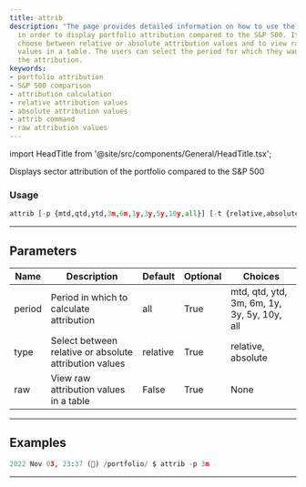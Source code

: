 ```yaml
---
title: attrib
description: "The page provides detailed information on how to use the 'attrib' command"
  in order to display portfolio attribution compared to the S&P 500. It invites to
  choose between relative or absolute attribution values and to view raw attribution
  values in a table. The users can select the period for which they want to calculate
  the attribution.
keywords:
- portfolio attribution
- S&P 500 comparison
- attribution calculation
- relative attribution values
- absolute attribution values
- attrib command
- raw attribution values
---
```


import HeadTitle from '@site/src/components/General/HeadTitle.tsx';

<HeadTitle title="portfolio/attrib - Reference | OpenBB Terminal Docs" />

Displays sector attribution of the portfolio compared to the S&P 500

### Usage

```python
attrib [-p {mtd,qtd,ytd,3m,6m,1y,3y,5y,10y,all}] [-t {relative,absolute}] [--raw [RAW]]
```

---

## Parameters

| Name | Description | Default | Optional | Choices |
| ---- | ----------- | ------- | -------- | ------- |
| period | Period in which to calculate attribution | all | True | mtd, qtd, ytd, 3m, 6m, 1y, 3y, 5y, 10y, all |
| type | Select between relative or absolute attribution values | relative | True | relative, absolute |
| raw | View raw attribution values in a table | False | True | None |


---

## Examples

```python
2022 Nov 03, 23:37 (🦋) /portfolio/ $ attrib -p 3m
```
---
